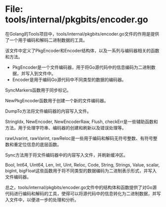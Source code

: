 # File: tools/internal/pkgbits/encoder.go

在Golang的Tools项目中，tools/internal/pkgbits/encoder.go文件的作用是提供了一个用于编码和解码二进制数据的工具。

该文件中定义了PkgEncoder和Encoder结构体，以及一系列与编码器相关的函数和方法。

- PkgEncoder是一个文件编码器，用于将Go源代码中的信息编码为二进制数据，并写入到文件中。
- Encoder是用于编码Go源代码中不同类型的数据的编码器。

SyncMarkers函数用于同步标记。

NewPkgEncoder函数用于创建一个新的文件编码器。

DumpTo方法将文件编码器的内容写入文件。

StringIdx, NewEncoder, NewEncoderRaw, Flush, checkErr是一些辅助函数和方法，用于处理字符串、编码器的创建和刷新以及错误处理等。

rawUvarint, rawVarint, rawReloc是一些用于编码和解码无符号整数、有符号整数和重定位信息的底层函数。

Sync方法用于将文件编码器中的内容写入文件，并刷新缓冲区。

Bool, Int64, Uint64, Len, Int, Uint, Reloc, Code, String, Strings, Value, scalar, bigInt, bigFloat这些函数用于将不同类型的数据编码为二进制表示形式，并写入文件编码器。

总之，tools/internal/pkgbits/encoder.go文件中的结构体和函数提供了对Go源代码进行编码和解码的工具，使得可以将源代码中的信息转化为二进制数据，并写入文件中，以便进一步的处理和分析。

